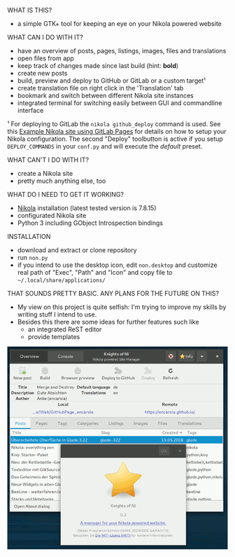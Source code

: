 WHAT IS THIS?

 * a simple GTK+ tool for keeping an eye on your Nikola powered website
 
WHAT CAN I DO WITH IT?

 * have an overview of posts, pages, listings, images, files and translations
 * open files from app
 * keep track of changes made since last build (hint: **bold**)
 * create new posts
 * build, preview and deploy to GitHub or GitLab or a custom target¹
 * create translation file on right click in the 'Translation' tab
 * bookmark and switch between different Nikola site instances
 * integrated terminal for switching easily between GUI and commandline interface

¹ For deploying to GitLab the `nikola github_deploy` command is used. See this [Example Nikola site using GitLab Pages](https://gitlab.com/pages/nikola) for details on how to setup your Nikola configuration. The second "Deploy" toolbutton is active if you setup `DEPLOY_COMMANDS` in your `conf.py` and will execute the _default_ preset.

WHAT CAN'T I DO WITH IT?

 * create a Nikola site
 * pretty much anything else, too

WHAT DO I NEED TO GET IT WORKING?

 * [Nikola](https://getnikola.com/) installation (latest tested version is 7.8.15)
 * configurated Nikola site
 * Python 3 including GObject Introspection bindings

INSTALLATION

 * download and extract or clone repository
 * run `non.py`
 * if you intend to use the desktop icon, edit `non.desktop` and customize real path of "Exec", "Path" and "Icon" and copy file to `~/.local/share/applications/`

THAT SOUNDS PRETTY BASIC. ANY PLANS FOR THE FUTURE ON THIS?

 * My view on this project is quite selfish: I'm trying to improve my skills by writing stuff I intend to use.
 * Besides this there are some ideas for further features such like
    * an integrated ReST editor
    * provide templates

<img src="non_window.png" width="600">

